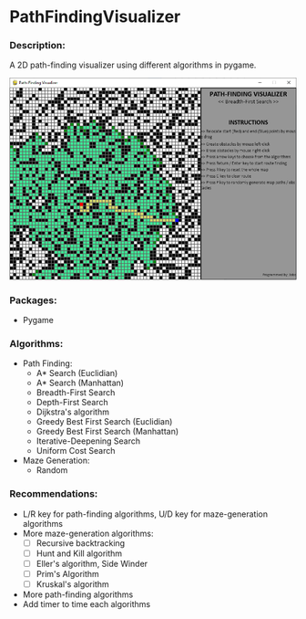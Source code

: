 # PathFindingVisualizer
### Description:

A 2D path-finding visualizer using different algorithms in pygame.

![alt text](https://github.com/JoboFernandez/PathFindingVisualizer/blob/master/images/01_BFS.png?raw=true)

### Packages:
- Pygame

### Algorithms: 
- Path Finding:
  - A* Search (Euclidian)
  - A* Search (Manhattan)
  - Breadth-First Search
  - Depth-First Search
  - Dijkstra's algorithm
  - Greedy Best First Search (Euclidian)
  - Greedy Best First Search (Manhattan)
  - Iterative-Deepening Search
  - Uniform Cost Search
- Maze Generation:
  - Random

### Recommendations:
- L/R key for path-finding algorithms, U/D key for maze-generation algorithms
- More maze-generation algorithms: 
  - [ ] Recursive backtracking
  - [ ] Hunt and Kill algorithm
  - [ ] Eller's algorithm, Side Winder
  - [ ] Prim's Algorithm
  - [ ] Kruskal's algorithm
- More path-finding algorithms
- Add timer to time each algorithms
